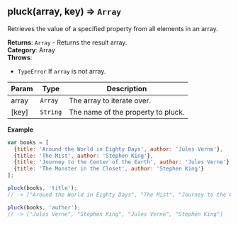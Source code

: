 <a name="pluck"></a>

## pluck(array, key) ⇒ <code>Array</code>
Retrieves the value of a specified property from all elements in an array.

**Returns**: <code>Array</code> - Returns the result array.  
**Category**: Array  
**Throws**:

- <code>TypeError</code> If `array` is not array.


| Param | Type | Description |
| --- | --- | --- |
| array | <code>Array</code> | The array to iterate over. |
| [key] | <code>String</code> | The name of the property to pluck. |

**Example**  
```js
var books = [
  {title: 'Around the World in Eighty Days', author: 'Jules Verne'},
  {title: 'The Mist', author: 'Stephen King'},
  {title: 'Journey to the Center of the Earth', author: 'Jules Verne'},
  {title: 'The Monster in the Closet', author: 'Stephen King'}
];

pluck(books, 'title');
// -> ["Around the World in Eighty Days", "The Mist", "Journey to the Center of the Earth", "The Monster in the Closet"]

pluck(books, 'author');
// -> ["Jules Verne", "Stephen King", "Jules Verne", "Stephen King"]
```
